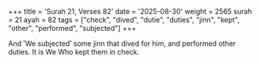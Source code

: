 +++
title = 'Surah 21, Verses 82'
date = '2025-08-30'
weight = 2565
surah = 21
ayah = 82
tags = ["check", "dived", "dutie", "duties", "jinn", "kept", "other", "performed", "subjected"]
+++

And ˹We subjected˺ some jinn that dived for him, and performed other duties. It is We Who kept them in check.